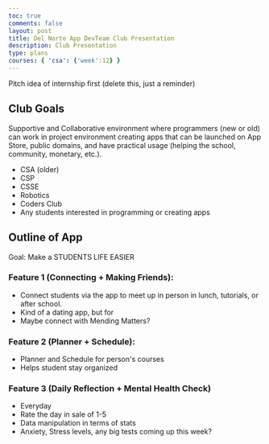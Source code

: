 ```yaml
---
toc: true
comments: false
layout: post
title: Del Norte App DevTeam Club Presentation
description: Club Presentation
type: plans
courses: { 'csa': {'week':12} }
---
```


Pitch idea of internship first (delete this, just a reminder)
## Club Goals

Supportive and Collaborative environment where programmers (new or old) can work in project environment creating apps that can be launched on App Store, public domains, and  have practical usage (helping the school, community, monetary, etc.).

- CSA (older)
- CSP
- CSSE
- Robotics
- Coders Club
- Any students interested in programming or creating apps

## Outline of App

Goal: Make a STUDENTS LIFE EASIER

### Feature 1 (Connecting + Making Friends):
- Connect students via the app to meet up in person in lunch, tutorials, or after school.
- Kind of a dating app, but for 
- Maybe connect with Mending Matters?

### Feature 2 (Planner + Schedule):
- Planner and Schedule for person's courses
- Helps student stay organized

### Feature 3 (Daily Reflection + Mental Health Check)
- Everyday
- Rate the day in sale of 1-5
- Data manipulation in terms of stats 
- Anxiety, Stress levels, any big tests coming up this week?


